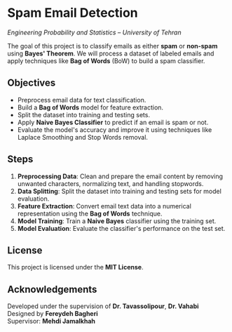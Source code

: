﻿
# Spam Email Detection

_Engineering Probability and Statistics – University of Tehran_

The goal of this project is to classify emails as either **spam** or **non-spam** using **Bayes' Theorem**. We will process a dataset of labeled emails and apply techniques like **Bag of Words** (BoW) to build a spam classifier.

## Objectives

- Preprocess email data for text classification.
- Build a **Bag of Words** model for feature extraction.
- Split the dataset into training and testing sets.
- Apply **Naive Bayes Classifier** to predict if an email is spam or not.
- Evaluate the model's accuracy and improve it using techniques like Laplace Smoothing and Stop Words removal.

## Steps

1. **Preprocessing Data**: Clean and prepare the email content by removing unwanted characters, normalizing text, and handling stopwords.
2. **Data Splitting**: Split the dataset into training and testing sets for model evaluation.
3. **Feature Extraction**: Convert email text data into a numerical representation using the **Bag of Words** technique.
4. **Model Training**: Train a **Naive Bayes** classifier using the training set.
5. **Model Evaluation**: Evaluate the classifier's performance on the test set.

## License

This project is licensed under the **MIT License**.

## Acknowledgements

Developed under the supervision of **Dr. Tavassolipour**, **Dr. Vahabi**  
Designed by **Fereydeh Bagheri**  
Supervisor: **Mehdi Jamalkhah**

